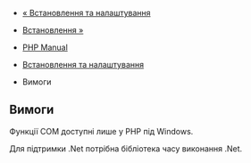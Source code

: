 - [« Встановлення та налаштування](com.setup.md)
- [Встановлення »](com.installation.md)

- [PHP Manual](index.md)
- [Встановлення та налаштування](com.setup.md)
- Вимоги

## Вимоги

Функції COM доступні лише у PHP під Windows.

Для підтримки .Net потрібна бібліотека часу виконання .Net.

